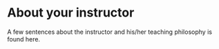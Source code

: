# About your instructor

A few sentences about the instructor and his/her teaching philosophy is found here.


